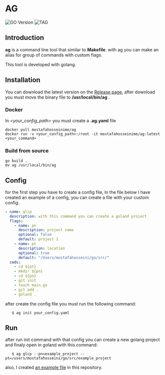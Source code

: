 # AG

![GO Version](https://img.shields.io/github/go-mod/go-version/afraprg/ag?style=for-the-badge) ![TAG](https://img.shields.io/github/v/tag/afraprg/ag?style=for-the-badge)

## Introduction

**ag** is a command line tool that similar to **Makefile**. with ag you can make an alias for group of commands with custom flags.

This tool is developed with golang.

## Installation

You can download the latest version on the [Release page](https://github.com/afraprg/ag/releases), after download you must move the binary file to **/usr/local/bin/ag** .

### Docker

In _<your_config_path>_ you must create a **.ag.yaml** file

    docker pull mostafahosseinime/ag
    docker run -v <your_config_path>:/root -it mostafahosseinime/ag:latest <your_command>

### Build from source

    go build .
    mv ag /usr/local/bin/ag

## Config
for the first step you have to create a config file, In the file below I have created an example of a config, you can create a file with your custom config.
```yaml
- name: glcp
  description: with this command you can create a goland project
  flags:
    - name: pn
      description: project name
      optional: false
      default: project 1
    - name: pt
      description: location
      optional: true
      default: "/Users/mostafahosseini/go/src/"
  cmds:
    - cd ${pt}
    - mkdir ${pn}
    - cd ${pn}
    - git init
    - touch main.go
    - git add .
    - goland .
```
after create the config file you must run the following command:

       $ ag init your_config.yaml

## Run

after run init command with that config you can create a new golang project and finaly open in goland with this command:

       $ ag glcp --pn=example_project --pt=/users/mostafahosseini/go/src/example_project

also, I created [an example file](https://github.com/afraprg/ag/blob/main/.docker/.ag.yaml "an example file") in this repository.


